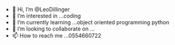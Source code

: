 - 👋 Hi, I’m @LeoDillinger
- 👀 I’m interested in ...coding
- 🌱 I’m currently learning ...object oriented programming python
- 💞️ I’m looking to collaborate on ...
- 📫 How to reach me ...0554660722

<!---
LeoDillinger/LeoDillinger is a ✨ special ✨ repository because its `README.md` (this file) appears on your GitHub profile.
You can click the Preview link to take a look at your changes.
--->
